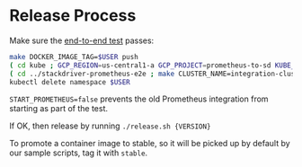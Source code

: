 # Release Process

Make sure the [end-to-end test](https://github.com/Stackdriver/stackdriver-prometheus-e2e) passes:
```sh
make DOCKER_IMAGE_TAG=$USER push
( cd kube ; GCP_REGION=us-central1-a GCP_PROJECT=prometheus-to-sd KUBE_CLUSTER=integration-cluster KUBE_NAMESPACE=$USER SIDECAR_IMAGE_TAG=$USER ./deploy.sh )
( cd ../stackdriver-prometheus-e2e ; make CLUSTER_NAME=integration-cluster START_PROMETHEUS=false )
kubectl delete namespace $USER
```

`START_PROMETHEUS=false` prevents the old Prometheus integration from starting as part of the test.

If OK, then release by running `./release.sh {VERSION}`

To promote a container image to stable, so it will be picked up by default by our sample scripts, tag it with `stable`.
